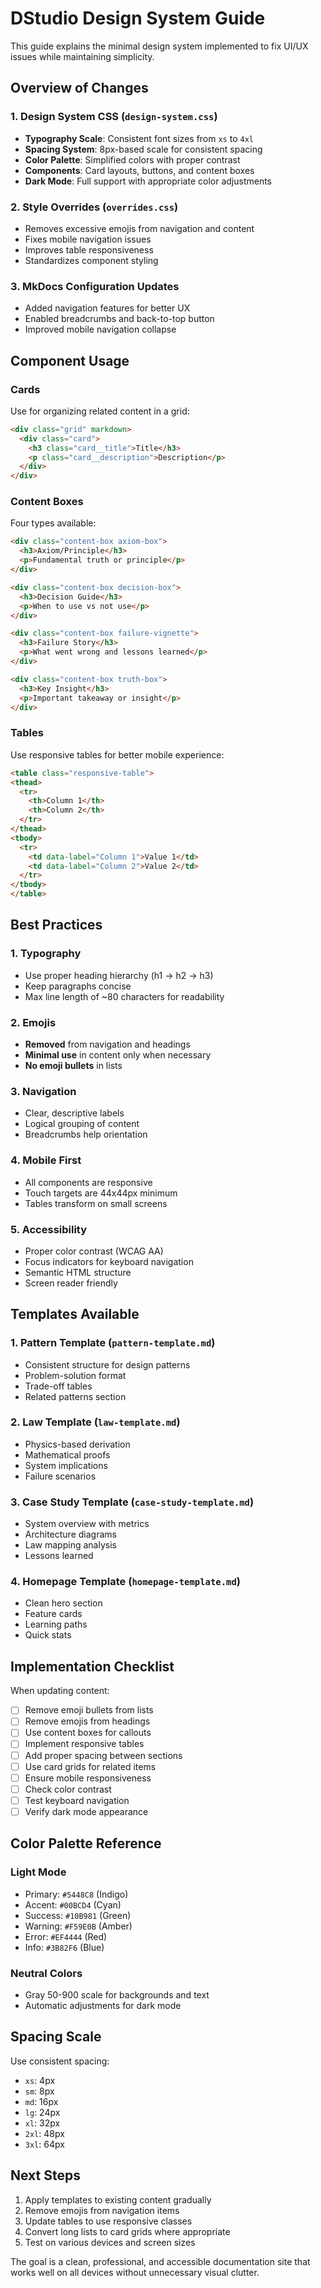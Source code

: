 # DStudio Design System Guide

This guide explains the minimal design system implemented to fix UI/UX issues while maintaining simplicity.

## Overview of Changes

### 1. Design System CSS (`design-system.css`)
- **Typography Scale**: Consistent font sizes from `xs` to `4xl`
- **Spacing System**: 8px-based scale for consistent spacing
- **Color Palette**: Simplified colors with proper contrast
- **Components**: Card layouts, buttons, and content boxes
- **Dark Mode**: Full support with appropriate color adjustments

### 2. Style Overrides (`overrides.css`)
- Removes excessive emojis from navigation and content
- Fixes mobile navigation issues
- Improves table responsiveness
- Standardizes component styling

### 3. MkDocs Configuration Updates
- Added navigation features for better UX
- Enabled breadcrumbs and back-to-top button
- Improved mobile navigation collapse

## Component Usage

### Cards
Use for organizing related content in a grid:

```markdown
<div class="grid" markdown>
  <div class="card">
    <h3 class="card__title">Title</h3>
    <p class="card__description">Description</p>
  </div>
</div>
```

### Content Boxes
Four types available:

```markdown
<div class="content-box axiom-box">
  <h3>Axiom/Principle</h3>
  <p>Fundamental truth or principle</p>
</div>

<div class="content-box decision-box">
  <h3>Decision Guide</h3>
  <p>When to use vs not use</p>
</div>

<div class="content-box failure-vignette">
  <h3>Failure Story</h3>
  <p>What went wrong and lessons learned</p>
</div>

<div class="content-box truth-box">
  <h3>Key Insight</h3>
  <p>Important takeaway or insight</p>
</div>
```

### Tables
Use responsive tables for better mobile experience:

```markdown
<table class="responsive-table">
<thead>
  <tr>
    <th>Column 1</th>
    <th>Column 2</th>
  </tr>
</thead>
<tbody>
  <tr>
    <td data-label="Column 1">Value 1</td>
    <td data-label="Column 2">Value 2</td>
  </tr>
</tbody>
</table>
```

## Best Practices

### 1. Typography
- Use proper heading hierarchy (h1 → h2 → h3)
- Keep paragraphs concise
- Max line length of ~80 characters for readability

### 2. Emojis
- **Removed** from navigation and headings
- **Minimal use** in content only when necessary
- **No emoji bullets** in lists

### 3. Navigation
- Clear, descriptive labels
- Logical grouping of content
- Breadcrumbs help orientation

### 4. Mobile First
- All components are responsive
- Touch targets are 44x44px minimum
- Tables transform on small screens

### 5. Accessibility
- Proper color contrast (WCAG AA)
- Focus indicators for keyboard navigation
- Semantic HTML structure
- Screen reader friendly

## Templates Available

### 1. Pattern Template (`pattern-template.md`)
- Consistent structure for design patterns
- Problem-solution format
- Trade-off tables
- Related patterns section

### 2. Law Template (`law-template.md`)
- Physics-based derivation
- Mathematical proofs
- System implications
- Failure scenarios

### 3. Case Study Template (`case-study-template.md`)
- System overview with metrics
- Architecture diagrams
- Law mapping analysis
- Lessons learned

### 4. Homepage Template (`homepage-template.md`)
- Clean hero section
- Feature cards
- Learning paths
- Quick stats

## Implementation Checklist

When updating content:

- [ ] Remove emoji bullets from lists
- [ ] Remove emojis from headings
- [ ] Use content boxes for callouts
- [ ] Implement responsive tables
- [ ] Add proper spacing between sections
- [ ] Use card grids for related items
- [ ] Ensure mobile responsiveness
- [ ] Check color contrast
- [ ] Test keyboard navigation
- [ ] Verify dark mode appearance

## Color Palette Reference

### Light Mode
- Primary: `#5448C8` (Indigo)
- Accent: `#00BCD4` (Cyan)
- Success: `#10B981` (Green)
- Warning: `#F59E0B` (Amber)
- Error: `#EF4444` (Red)
- Info: `#3B82F6` (Blue)

### Neutral Colors
- Gray 50-900 scale for backgrounds and text
- Automatic adjustments for dark mode

## Spacing Scale

Use consistent spacing:
- `xs`: 4px
- `sm`: 8px
- `md`: 16px
- `lg`: 24px
- `xl`: 32px
- `2xl`: 48px
- `3xl`: 64px

## Next Steps

1. Apply templates to existing content gradually
2. Remove emojis from navigation items
3. Update tables to use responsive classes
4. Convert long lists to card grids where appropriate
5. Test on various devices and screen sizes

The goal is a clean, professional, and accessible documentation site that works well on all devices without unnecessary visual clutter.